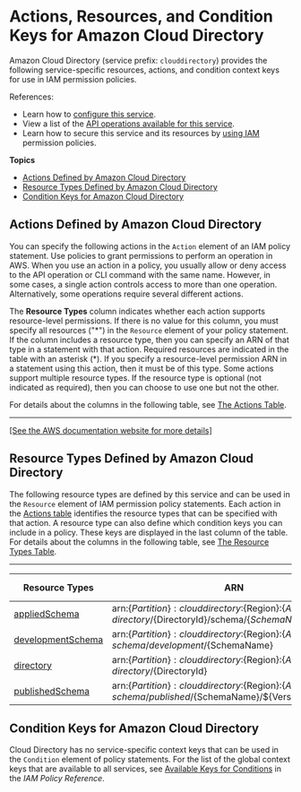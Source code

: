 # Actions, Resources, and Condition Keys for Amazon Cloud Directory<a name="list_amazonclouddirectory"></a>

Amazon Cloud Directory \(service prefix: `clouddirectory`\) provides the following service\-specific resources, actions, and condition context keys for use in IAM permission policies\.

References:
+ Learn how to [configure this service](${ConceptsDocHome}directory_amazon_cd.html)\.
+ View a list of the [API operations available for this service](https://docs.aws.amazon.com/directoryservice/latest/APIReference/)\.
+ Learn how to secure this service and its resources by [using IAM](https://docs.aws.amazon.com/directoryservice/latest/admin-guide/UsingWithDS_IAM_AuthNAccess.html) permission policies\.

**Topics**
+ [Actions Defined by Amazon Cloud Directory](#amazonclouddirectory-actions-as-permissions)
+ [Resource Types Defined by Amazon Cloud Directory](#amazonclouddirectory-resources-for-iam-policies)
+ [Condition Keys for Amazon Cloud Directory](#amazonclouddirectory-policy-keys)

## Actions Defined by Amazon Cloud Directory<a name="amazonclouddirectory-actions-as-permissions"></a>

You can specify the following actions in the `Action` element of an IAM policy statement\. Use policies to grant permissions to perform an operation in AWS\. When you use an action in a policy, you usually allow or deny access to the API operation or CLI command with the same name\. However, in some cases, a single action controls access to more than one operation\. Alternatively, some operations require several different actions\.

The **Resource Types** column indicates whether each action supports resource\-level permissions\. If there is no value for this column, you must specify all resources \("\*"\) in the `Resource` element of your policy statement\. If the column includes a resource type, then you can specify an ARN of that type in a statement with that action\. Required resources are indicated in the table with an asterisk \(\*\)\. If you specify a resource\-level permission ARN in a statement using this action, then it must be of this type\. Some actions support multiple resource types\. If the resource type is optional \(not indicated as required\), then you can choose to use one but not the other\.

For details about the columns in the following table, see [The Actions Table](reference_policies_actions-resources-contextkeys.md#actions_table)\.


****  
[\[See the AWS documentation website for more details\]](http://docs.aws.amazon.com/IAM/latest/UserGuide/list_amazonclouddirectory.html)

## Resource Types Defined by Amazon Cloud Directory<a name="amazonclouddirectory-resources-for-iam-policies"></a>

The following resource types are defined by this service and can be used in the `Resource` element of IAM permission policy statements\. Each action in the [Actions table](#amazonclouddirectory-actions-as-permissions) identifies the resource types that can be specified with that action\. A resource type can also define which condition keys you can include in a policy\. These keys are displayed in the last column of the table\. For details about the columns in the following table, see [The Resource Types Table](reference_policies_actions-resources-contextkeys.md#resources_table)\.


****  

| Resource Types | ARN | Condition Keys | 
| --- | --- | --- | 
|   [ appliedSchema ](https://docs.aws.amazon.com/directoryservice/latest/admin-guide/cd_key_concepts.html#whatisdirectory)  |  arn:$\{Partition\}:clouddirectory:$\{Region\}:$\{Account\}:directory/$\{DirectoryId\}/schema/$\{SchemaName\}/$\{Version\}  |  | 
|   [ developmentSchema ](https://docs.aws.amazon.com/directoryservice/latest/admin-guide/cd_key_concepts.html#whatisdirectory)  |  arn:$\{Partition\}:clouddirectory:$\{Region\}:$\{Account\}:schema/development/$\{SchemaName\}  |  | 
|   [ directory ](https://docs.aws.amazon.com/directoryservice/latest/admin-guide/cd_key_concepts.html#whatisdirectory)  |  arn:$\{Partition\}:clouddirectory:$\{Region\}:$\{Account\}:directory/$\{DirectoryId\}  |  | 
|   [ publishedSchema ](https://docs.aws.amazon.com/directoryservice/latest/admin-guide/cd_key_concepts.html#whatisdirectory)  |  arn:$\{Partition\}:clouddirectory:$\{Region\}:$\{Account\}:schema/published/$\{SchemaName\}/$\{Version\}  |  | 

## Condition Keys for Amazon Cloud Directory<a name="amazonclouddirectory-policy-keys"></a>

Cloud Directory has no service\-specific context keys that can be used in the `Condition` element of policy statements\. For the list of the global context keys that are available to all services, see [Available Keys for Conditions](reference_policies_condition-keys.html#AvailableKeys) in the *IAM Policy Reference*\.
